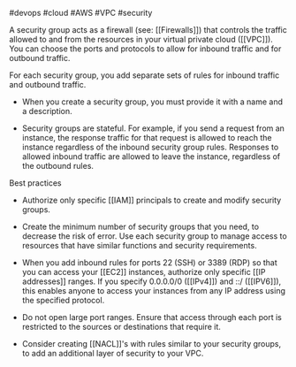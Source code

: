 #devops 
#cloud 
#AWS 
#VPC 
#security 

A security group acts as a firewall (see: [[Firewalls]]) that controls the traffic allowed to and from the resources in your virtual private cloud ([[VPC]]). You can choose the ports and protocols to allow for inbound traffic and for outbound traffic.

For each security group, you add separate sets of rules for inbound traffic and outbound traffic.

- When you create a security group, you must provide it with a name and a description.

- Security groups are stateful. For example, if you send a request from an instance, the response traffic for that request is allowed to reach the instance regardless of the inbound security group rules. Responses to allowed inbound traffic are allowed to leave the instance, regardless of the outbound rules.

Best practices

- Authorize only specific [[IAM]] principals to create and modify security groups.

- Create the minimum number of security groups that you need, to decrease the risk of error. Use each security group to manage access to resources that have similar functions and security requirements.

- When you add inbound rules for ports 22 (SSH) or 3389 (RDP) so that you can access your [[EC2]] instances, authorize only specific [[IP addresses]] ranges. If you specify 0.0.0.0/0 ([[IPv4]]) and ::/ ([[IPV6]]), this enables anyone to access your instances from any IP address using the specified protocol.

- Do not open large port ranges. Ensure that access through each port is restricted to the sources or destinations that require it.

- Consider creating [[NACL]]'s with rules similar to your security groups, to add an additional layer of security to your VPC. 